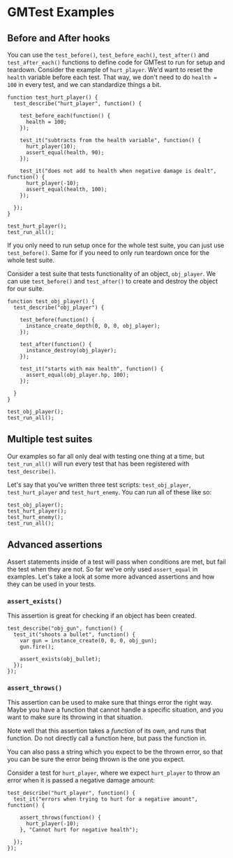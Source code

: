 # GMTest Examples

## Before and After hooks

You can use the `test_before()`, `test_before_each()`, `test_after()` and `test_after_each()` functions to define code for GMTest to run for setup and teardown. Consider the example of `hurt_player`. We'd want to reset the `health` variable before each test. That way, we don't need to do `health = 100` in every test, and we can standardize things a bit.

```gml
function test_hurt_player() {
  test_describe("hurt_player", function() {

    test_before_each(function() {
      health = 100;
    });

    test_it("subtracts from the health variable", function() {
      hurt_player(10);
      assert_equal(health, 90);
    });

    test_it("does not add to health when negative damage is dealt", function() {
      hurt_player(-10);
      assert_equal(health, 100);
    });

  });
}

test_hurt_player();
test_run_all();
```

If you only need to run setup once for the whole test suite, you can just use `test_before()`. Same for if you need to only run teardown once for the whole test suite.

Consider a test suite that tests functionality of an object, `obj_player`. We can use `test_before()` and `test_after()` to create and destroy the object for our suite.

```gml
function test_obj_player() {
  test_describe("obj_player") {

    test_before(function() {
      instance_create_depth(0, 0, 0, obj_player);
    });

    test_after(function() {
      instance_destroy(obj_player);
    });

    test_it("starts with max health", function() {
      assert_equal(obj_player.hp, 100);
    });

  }
}

test_obj_player();
test_run_all();
```

## Multiple test suites

Our examples so far all only deal with testing one thing at a time, but `test_run_all()` will run every test that has been registered with `test_describe()`.

Let's say that you've written three test scripts: `test_obj_player`, `test_hurt_player` and `test_hurt_enemy`. You can run all of these like so:

```gml
test_obj_player();
test_hurt_player();
test_hurt_enemy();
test_run_all();
```

## Advanced assertions

Assert statements inside of a test will pass when conditions are met, but fail the test when they are not. So far we've only used `assert_equal` in examples. Let's take a look at some more advanced assertions and how they can be used in your tests.

### `assert_exists()`

This assertion is great for checking if an object has been created.

```gml
test_describe("obj_gun", function() {
  test_it("shoots a bullet", function() {
    var gun = instance_create(0, 0, 0, obj_gun);
    gun.fire();

    assert_exists(obj_bullet);
  });
});
```

### `assert_throws()`

This assertion can be used to make sure that things error the right way. Maybe you have a function that cannot handle a specific situation, and you want to make sure its throwing in that situation.

Note well that this assertion takes a _function_ of its own, and runs that function. Do not directly call a function here, but pass the function in.

You can also pass a string which you expect to be the thrown error, so that you can be sure the error being thrown is the one you expect.

Consider a test for `hurt_player`, where we expect `hurt_player` to throw an error when it is passed a negative damage amount:

```gml
test_describe("hurt_player", function() {
  test_it("errors when trying to hurt for a negative amount", function() {

    assert_throws(function() {
      hurt_player(-10);
    }, "Cannot hurt for negative health");

  });
});
```

